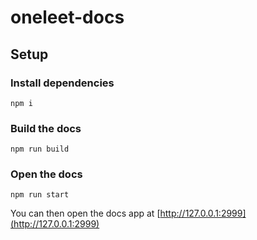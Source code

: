 # oneleet-docs

## Setup

### Install dependencies

```
npm i
```

### Build the docs

```
npm run build
```

### Open the docs

```
npm run start
```

You can then open the docs app at [http://127.0.0.1:2999](http://127.0.0.1:2999)

